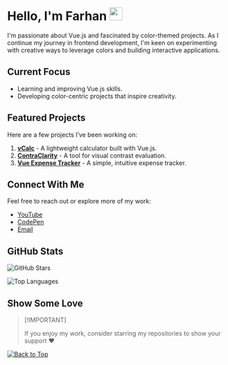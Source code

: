 <div id="top"></div>

# Hello, I'm Farhan <img src="https://user-images.githubusercontent.com/72663882/171687151-bb31c996-c9d2-49c8-b593-734946893b23.gif" alt="waving hand gif" aria-hidden="true" width="30px" />

I'm passionate about Vue.js and fascinated by color-themed projects. As I continue my journey in frontend development, I'm keen on experimenting with creative ways to leverage colors and building interactive applications.

## Current Focus
- Learning and improving Vue.js skills.
- Developing color-centric projects that inspire creativity.

## Featured Projects
Here are a few projects I’ve been working on:
1. **[vCalc](https://github.com/MFM-347/vCalc)** - A lightweight calculator built with Vue.js.
2. **[ContraClarity](https://github.com/MFM-347/ContraClarity)** - A tool for visual contrast evaluation.
3. **[Vue Expense Tracker](https://github.com/MFM-347/Vue-Expense-Tracker)** - A simple, intuitive expense tracker.

## Connect With Me
Feel free to reach out or explore more of my work:
- [YouTube](https://www.youtube.com/@T4C-347)
- [CodePen](https://codepen.io/MFM-347)
- [Email](mailto:madnifm347@outlook.com)

## GitHub Stats
![GitHub Stars](https://img.shields.io/github/stars/MFM-347/MFM-347?style=flat-square&logo=github&labelColor=black&color=8957E5)

![Top Languages](https://github-readme-mwendwa.vercel.app/api/top-langs/?username=MFM-347&layout=compact&count_private=true&theme=blue-green&title_color=00b3ff)

## Show Some Love
> \[!IMPORTANT]
>
> If you enjoy my work, consider starring my repositories to show your support &#10084;

[![Back to Top](https://img.shields.io/badge/-BACK_TO_TOP-151515?style=flat-square&labelColor=8957E5)](#top)
